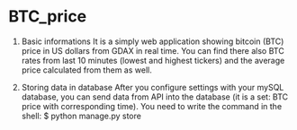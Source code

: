 # BTC_price

1. Basic informations
It is a simply web application showing bitcoin (BTC) price in US dollars from GDAX in real time. You can find there also BTC rates from last 10 minutes (lowest and highest tickers) and the average price calculated from them as well.

2. Storing data in database
After you configure settings with your mySQL database, you can send data from API into the database (it is a set: BTC price with corresponding time). You need to write the command in the shell:
$ python manage.py store
